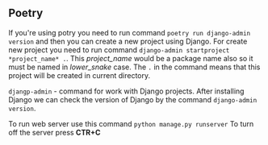 ## Poetry
If you're using potry you need to run command `poetry run django-admin version` and then you can create a new project using Django.
For create new project you need to run command `django-admin startproject *project_name* .`. This *project_name* would be a package name also so it must be named in *lower_snake* case. The `.` in the command means that this project will be created in current directory.

`djangp-admin` - command for work with Django projects.
After installing Django we can check the version of Django by the command `django-admin version`.

To run web server use this command `python manage.py runserver`
To turn off the server press **CTR+C**


